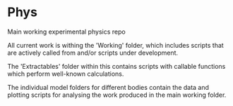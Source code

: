 # Phys
Main working experimental physics repo

All current work is withing the 'Working' folder, which includes scripts that are actively called from and/or scripts under development.

The 'Extractables' folder within this contains scripts with callable functions which perform well-known calculations.

The individual model folders for different bodies contain the data and plotting scripts for analysing the work produced in the main working folder.
